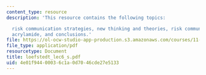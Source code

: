 ```yaml
---
content_type: resource
description: 'This resource contains the following topics:

  risk communication strategies, new thinking and theories, risk communication and
  acrylamide, and conclusions.'
file: https://ol-ocw-studio-app-production.s3.amazonaws.com/courses/11-941-disaster-vulnerability-and-resilience-spring-2005/4e01f94400036c1a0d7046cde27e5133_loefstedt_lec6_s.pdf
file_type: application/pdf
resourcetype: Document
title: loefstedt_lec6_s.pdf
uid: 4e01f944-0003-6c1a-0d70-46cde27e5133
---
```

